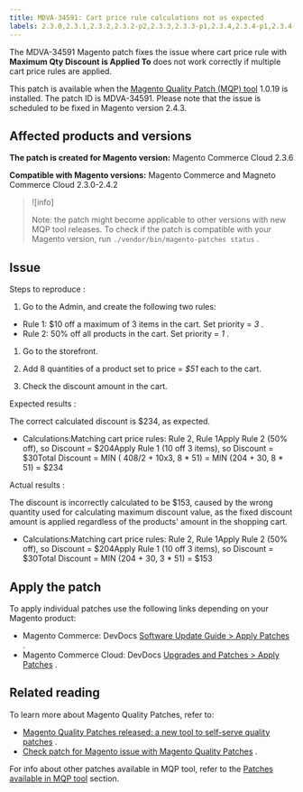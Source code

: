 ```yaml
---
title: MDVA-34591: Cart price rule calculations not as expected
labels: 2.3.0,2.3.1,2.3.2,2.3.2-p2,2.3.3,2.3.3-p1,2.3.4,2.3.4-p1,2.3.4-p2,2.3.5,2.3.5-p1,2.3.5-p2,2.3.6,2.3.6-p1,2.4.0,2.4.0-p1,2.4.1,2.4.1-p1,2.4.1-p2,2.4.2,MQP 1.0.19,Magento Commerce,Magento Commerce Cloud,Magento Quality Patches,calculation,cart price rule,discount
---
```


The MDVA-34591 Magento patch fixes the issue where cart price rule with **Maximum Qty Discount is Applied To** does not work correctly if multiple cart price rules are applied.

This patch is available when the [Magento Quality Patch (MQP) tool](https://support.magento.com/hc/en-us/articles/360047139492) 1.0.19 is installed. The patch ID is MDVA-34591. Please note that the issue is scheduled to be fixed in Magento version 2.4.3.

## Affected products and versions

 **The patch is created for Magento version:** Magento Commerce Cloud 2.3.6

 **Compatible with Magento versions:** Magento Commerce and Magneto Commerce Cloud 2.3.0-2.4.2

>![info]
>
>Note: the patch might become applicable to other versions with new MQP tool releases. To check if the patch is compatible with your Magento version, run `./vendor/bin/magento-patches status` .

## Issue

 <span class="wysiwyg-underline">Steps to reproduce</span> :

1. Go to the Admin, and create the following two rules:

* Rule 1:  $10 off a maximum of 3 items in the cart. Set priority = *3* .
* Rule 2:  50% off all products in the cart. Set priority = *1* .

1. Go to the storefront.

1. Add 8 quantities of a product set to price = *$51* each to the cart.

1. Check the discount amount in the cart.

 <span class="wysiwyg-underline">Expected results</span> :

The correct calculated discount is $234, as expected.

* Calculations:Matching cart price rules: Rule 2, Rule 1Apply Rule 2 (50% off), so Discount = $204Apply Rule 1 (10 off 3 items), so Discount = $30Total Discount = MIN ( 408/2 + 10x3, 8 \* 51) = MIN (204 + 30, 8 \* 51) = $234

 <span class="wysiwyg-underline">Actual results</span> :

The discount is incorrectly calculated to be $153, caused by the wrong quantity used for calculating maximum discount value, as the fixed discount amount is applied regardless of the products' amount in the shopping cart.

* Calculations:Matching cart price rules: Rule 2, Rule 1Apply Rule 2 (50% off), so Discount = $204Apply Rule 1 (10 off 3 items), so Discount = $30Total Discount = MIN (204 + 30, 3 \* 51) = $153

## Apply the patch

To apply individual patches use the following links depending on your Magento product:

* Magento Commerce: DevDocs [Software Update Guide > Apply Patches](https://devdocs.magento.com/guides/v2.4/comp-mgr/patching.html) .
* Magento Commerce Cloud: DevDocs [Upgrades and Patches > Apply Patches](https://devdocs.magento.com/cloud/project/project-patch.html) .

## Related reading

To learn more about Magento Quality Patches, refer to:

* [Magento Quality Patches released: a new tool to self-serve quality patches](https://support.magento.com/hc/en-us/articles/360047139492) .
* [Check patch for Magento issue with Magento Quality Patches](https://support.magento.com/hc/en-us/articles/360047125252) .

For info about other patches available in MQP tool, refer to the [Patches available in MQP tool](https://support.magento.com/hc/en-us/sections/360010506631-Patches-available-in-MQP-tool-) section.